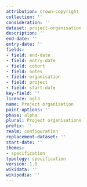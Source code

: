 ```yaml
---
attribution: crown-copyright
collection: ''
consideration: ''
dataset: project-organisation
description: ''
end-date: ''
entry-date: ''
fields:
- field: end-date
- field: entry-date
- field: cohort
- field: notes
- field: organisation
- field: project
- field: start-date
key-field: ''
licence: ogl3
name: Project organisation
paint-options: ''
phase: alpha
plural: Project organisations
prefix: ''
realm: configuration
replacement-dataset: ''
start-date: ''
themes:
- specification
typology: specification
version: 1.0
wikidata: ''
wikipedia: ''
---
```

